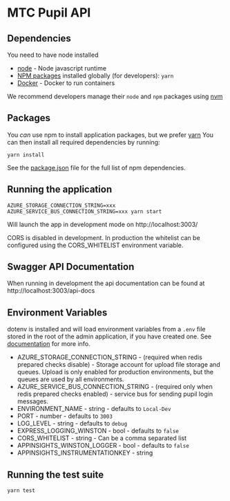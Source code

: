 # MTC Pupil API

## Dependencies

You need to have node installed

- [node](https://nodejs.org/) - Node javascript runtime
- [NPM packages](https://www.npmjs.org) installed globally (for developers): `yarn`
- [Docker](https://www.docker.com/get-docker) - Docker to run containers

We recommend developers manage their `node` and `npm` packages using [nvm](http://nvm.sh)

## Packages

You _can_ use npm to install application packages, but we prefer [yarn](https://yarnpkg.com/lang/en/)
You can then install all required dependencies by running:

`yarn install`

See the [package.json](./package.json) file for the full list of npm dependencies.

## Running the application

`AZURE_STORAGE_CONNECTION_STRING=xxx AZURE_SERVICE_BUS_CONNECTION_STRING=xxx yarn start`

Will launch the app in development mode on http://localhost:3003/

CORS is disabled in development. In production the whitelist can be configured using the CORS_WHITELIST environment variable.

## Swagger API Documentation

When running in development the api documentation can be found at http://localhost:3003/api-docs

## Environment Variables

dotenv is installed and will load environment variables from a `.env` file stored in the root of the admin application,
if you have created one.  See [documentation](https://www.npmjs.com/package/dotenv) for more info.

* AZURE_STORAGE_CONNECTION_STRING - (required when redis prepared checks disable) - Storage account for upload file storage and queues.  Upload is only enabled for
    production environments, but the queues are used by all environments.
* AZURE_SERVICE_BUS_CONNECTION_STRING - (required only when redis prepared checks enabled) - service bus for sending pupil login messages.
* ENVIRONMENT_NAME - string - defaults to `Local-Dev`
* PORT - number - defaults to `3003`
* LOG_LEVEL - string - defaults to `debug`
* EXPRESS_LOGGING_WINSTON - bool - defaults to `false`
* CORS_WHITELIST - string - Can be a comma separated list
* APPINSIGHTS_WINSTON_LOGGER - bool - defaults to `false`
* APPINSIGHTS_INSTRUMENTATIONKEY - string

## Running the test suite

`yarn test`
